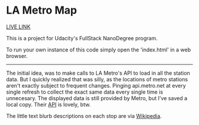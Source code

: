 # LA Metro Map

<a href="https://u8k.github.io/la-metro-map/">LIVE LINK</a>

This is a project for Udacity's FullStack NanoDegree program.

To run your own instance of this code simply open the 'index.html' in a web browser.

-----------------------

The initial idea, was to make calls to LA Metro's API to load in all the station data. But I quickly realized that was silly, as the locations of metro stations aren't exactly subject to frequent changes. Pinging api.metro.net at every single refresh to collect the exact same data every single time is unnecesary. The displayed data is still provided by Metro, but I've saved a local copy. Their <a href="http://developer.metro.net/">API</a> is lovely, btw.

The little text blurb descriptions on each stop are via <a href="https://www.mediawiki.org/wiki/API:Main_page">Wikipedia</a>.
